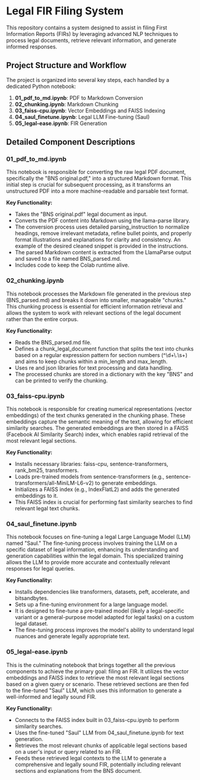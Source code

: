 # **Legal FIR Filing System**

This repository contains a system designed to assist in filing First Information Reports (FIRs) by leveraging advanced NLP techniques to process legal documents, retrieve relevant information, and generate informed responses.

## **Project Structure and Workflow**

The project is organized into several key steps, each handled by a dedicated Python notebook:

1. **01\_pdf\_to\_md.ipynb**: PDF to Markdown Conversion  
2. **02\_chunking.ipynb**: Markdown Chunking  
3. **03\_faiss-cpu.ipynb**: Vector Embeddings and FAISS Indexing  
4. **04\_saul\_finetune.ipynb**: Legal LLM Fine-tuning (Saul)  
5. **05\_legal-ease.ipynb**: FIR Generation

## **Detailed Component Descriptions**

### **01\_pdf\_to\_md.ipynb**

This notebook is responsible for converting the raw legal PDF document, specifically the "BNS original.pdf," into a structured Markdown format. This initial step is crucial for subsequent processing, as it transforms an unstructured PDF into a more machine-readable and parsable text format.

**Key Functionality:**

* Takes the "BNS original.pdf" legal document as input.  
* Converts the PDF content into Markdown using the llama-parse library.  
* The conversion process uses detailed parsing\_instruction to normalize headings, remove irrelevant metadata, refine bullet points, and properly format illustrations and explanations for clarity and consistency. An example of the desired cleaned snippet is provided in the instructions.  
* The parsed Markdown content is extracted from the LlamaParse output and saved to a file named BNS\_parsed.md.  
* Includes code to keep the Colab runtime alive.

### **02\_chunking.ipynb**

This notebook processes the Markdown file generated in the previous step (BNS\_parsed.md) and breaks it down into smaller, manageable "chunks." This chunking process is essential for efficient information retrieval and allows the system to work with relevant sections of the legal document rather than the entire corpus.

**Key Functionality:**

* Reads the BNS\_parsed.md file.  
* Defines a chunk\_legal\_document function that splits the text into chunks based on a regular expression pattern for section numbers (^\\d+\\.\\s+) and aims to keep chunks within a min\_length and max\_length.  
* Uses re and json libraries for text processing and data handling.  
* The processed chunks are stored in a dictionary with the key "BNS" and can be printed to verify the chunking.

### **03\_faiss-cpu.ipynb**

This notebook is responsible for creating numerical representations (vector embeddings) of the text chunks generated in the chunking phase. These embeddings capture the semantic meaning of the text, allowing for efficient similarity searches. The generated embeddings are then stored in a FAISS (Facebook AI Similarity Search) index, which enables rapid retrieval of the most relevant legal sections.

**Key Functionality:**

* Installs necessary libraries: faiss-cpu, sentence-transformers, rank\_bm25, transformers.  
* Loads pre-trained models from sentence-transformers (e.g., sentence-transformers/all-MiniLM-L6-v2) to generate embeddings.  
* Initializes a FAISS index (e.g., IndexFlatL2) and adds the generated embeddings to it.  
* This FAISS index is crucial for performing fast similarity searches to find relevant legal text chunks.

### **04\_saul\_finetune.ipynb**

This notebook focuses on fine-tuning a legal Large Language Model (LLM) named "Saul." The fine-tuning process involves training the LLM on a specific dataset of legal information, enhancing its understanding and generation capabilities within the legal domain. This specialized training allows the LLM to provide more accurate and contextually relevant responses for legal queries.

**Key Functionality:**

* Installs dependencies like transformers, datasets, peft, accelerate, and bitsandbytes.  
* Sets up a fine-tuning environment for a large language model.  
* It is designed to fine-tune a pre-trained model (likely a legal-specific variant or a general-purpose model adapted for legal tasks) on a custom legal dataset.  
* The fine-tuning process improves the model's ability to understand legal nuances and generate legally appropriate text.

### **05\_legal-ease.ipynb**

This is the culminating notebook that brings together all the previous components to achieve the primary goal: filing an FIR. It utilizes the vector embeddings and FAISS index to retrieve the most relevant legal sections based on a given query or scenario. These retrieved sections are then fed to the fine-tuned "Saul" LLM, which uses this information to generate a well-informed and legally sound FIR.

**Key Functionality:**

* Connects to the FAISS index built in 03\_faiss-cpu.ipynb to perform similarity searches.  
* Uses the fine-tuned "Saul" LLM from 04\_saul\_finetune.ipynb for text generation.  
* Retrieves the most relevant chunks of applicable legal sections based on a user's input or query related to an FIR.  
* Feeds these retrieved legal contexts to the LLM to generate a comprehensive and legally sound FIR, potentially including relevant sections and explanations from the BNS document.